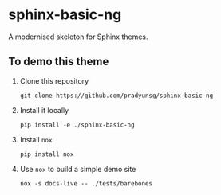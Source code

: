# sphinx-basic-ng

A modernised skeleton for Sphinx themes.

## To demo this theme

1. Clone this repository

   ```shell
   git clone https://github.com/pradyunsg/sphinx-basic-ng
   ```

2. Install it locally

   ```shell
   pip install -e ./sphinx-basic-ng
   ```

3. Install `nox`

   ```shell
   pip install nox
   ```

4. Use `nox` to build a simple demo site

   ```shell
   nox -s docs-live -- ./tests/barebones
   ```
